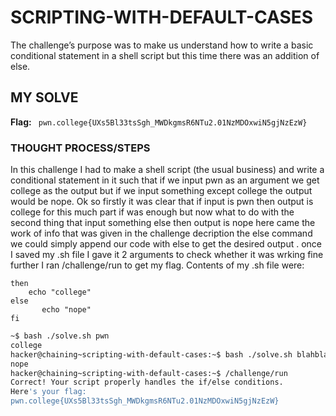 # SCRIPTING-WITH-DEFAULT-CASES
The challenge’s purpose was to make us understand how to write a basic conditional statement in a shell script but this time there 
was an addition of else.

## MY SOLVE
**Flag:** ` pwn.college{UXs5Bl33tsSgh_MWDkgmsR6NTu2.01NzMDOxwiN5gjNzEzW}`

### THOUGHT PROCESS/STEPS
In this challenge I had to make a shell script (the usual business) and write a conditional statement in it such that if we input 
pwn as an argument we get college as the output but if we input something except college the output would be nope. Ok so firstly it 
was clear that if input is pwn then output is college for this much part if was enough but now what to do with the second thing 
that input something else then output is nope here came the work of info that was given in the challenge decription the else command 
we could simply append our code with else to get the desired output . once I saved my .sh file I gave it 2 arguments to check 
whether it was wrking fine further I ran /challenge/run to get my flag. Contents of my .sh file were:
```if [ "$1" == "pwn" ]
then
    echo "college"
else
       echo "nope"
fi
````

```bash
~$ bash ./solve.sh pwn
college
hacker@chaining~scripting-with-default-cases:~$ bash ./solve.sh blahblah
nope
hacker@chaining~scripting-with-default-cases:~$ /challenge/run
Correct! Your script properly handles the if/else conditions.
Here's your flag:
pwn.college{UXs5Bl33tsSgh_MWDkgmsR6NTu2.01NzMDOxwiN5gjNzEzW}
```
